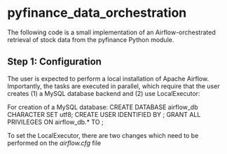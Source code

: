 # pyfinance_data_orchestration
The following code is a small implementation of an Airflow-orchestrated retrieval of stock data from the pyfinance Python module. 

## Step 1: Configuration
The user is expected to perform a local installation of Apache Airflow. Importantly, the tasks are executed in parallel, which require that the user creates (1) a MySQL database backend and (2) use LocalExecutor:

For creation of a MySQL database:
    CREATE DATABASE airflow_db CHARACTER SET utf8;
    CREATE USER <user> IDENTIFIED BY <pass>;
    GRANT ALL PRIVILEGES ON airflow_db.* TO <user>;
    
To set the LocalExecutor, there are two changes which need to be performed on the *airflow.cfg* file
